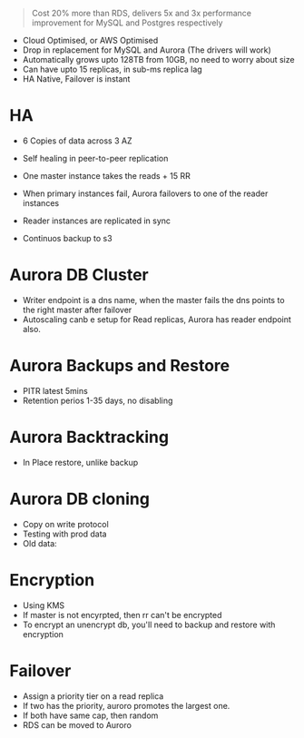 > Cost 20% more than RDS, delivers 5x and 3x performance improvement for MySQL and Postgres respectively

- Cloud Optimised, or AWS Optimised
- Drop in replacement for MySQL and Aurora (The drivers will work)
- Automatically grows upto 128TB from 10GB, no need to worry about size
- Can have upto 15 replicas, in sub-ms replica lag 
- HA Native, Failover is instant

# HA 
- 6 Copies of data across 3 AZ
- Self healing in peer-to-peer replication
- One master instance takes the reads + 15 RR
- When primary instances fail, Aurora failovers to one of the reader instances
- Reader instances are replicated in sync

- Continuos backup to s3

# Aurora DB Cluster
- Writer endpoint is a dns name, when the master fails the dns points to the right master after failover
- Autoscaling canb e setup for Read replicas, Aurora has reader endpoint also. 

# Aurora Backups and Restore
- PITR latest 5mins
- Retention perios 1-35 days, no disabling

# Aurora Backtracking
- In Place restore, unlike backup

# Aurora DB cloning
- Copy on write protocol
- Testing with prod data
- Old data: 

# Encryption
- Using KMS
- If master is not encyrpted, then rr can't be encrypted
- To encrypt an unencrypt db, you'll need to backup and restore with encryption

# Failover
- Assign a priority tier on a read replica
- If two has the priority, auroro promotes the largest one.
- If both have same cap, then random
- RDS can be moved to Auroro

